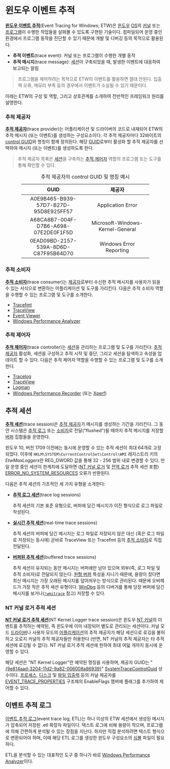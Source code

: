 # 윈도우 이벤트 추적
**[윈도우 이벤트 추적](https://learn.microsoft.com/en-us/windows-hardware/drivers/devtest/event-tracing-for-windows--etw-)**(Event Tracing for Windows; ETW)은 [윈도우](Windows.md) [OS](https://en.wikipedia.org/wiki/Operating_system)의 [커널](Kernel.md) 또는 [프로그램](Process.md)이 수행한 작업들을 살펴볼 수 있도록 구현된 기술이다. 컴파일되어 운영 중인 환경에서 프로그램 동작을 진단할 수 있기 때문에 개발 및 디버깅 등의 목적으로 활용된다.

* **추적 이벤트**(trace event): 커널 또는 프로그램이 수행한 개별 동작
* **추적 메시지**(trace message): [세션](#추적-세션)이 구축되었을 때, 발생한 이벤트에 대응하여 보고되는 알림

> 프로그램을 제어하려는 목적으로 ETW의 이벤트를 활용하면 절대 안된다. 입출력 오류, 메모리 부족 등의 경우에서 이벤트가 소실될 수 있기 때문이다.

아래는 ETW의 구성 및 역할, 그리고 상호관계를 소개하여 전반적인 프레임워크 원리를 설명한다.

### 추적 제공자
**[추적 제공자](https://learn.microsoft.com/en-us/windows-hardware/drivers/devtest/trace-provider)**(trace provider)는 어플리케이션 및 드라이버의 코드로 내재되어 ETW의 추적 메시지 (또는 이벤트)를 생성하는 구성요소이다. 각 추적 제공자마다 32바이트의 [control GUID](https://learn.microsoft.com/en-us/windows-hardware/drivers/devtest/control-guid)와 명칭이 함께 정의된다. 해당 [GUID](https://learn.microsoft.com/en-us/windows/win32/api/guiddef/ns-guiddef-guid)로부터 활성화 할 추적 제공자를 선택하여 메시지 (또는 이벤트)를 생성하도록 한다.

> 추적 제공자 목록은 [세션](#추적-세션)을 구축하는 [추적 제어자](#추적-제어자) 역할의 프로그램 또는 도구를 통해 확인할 수 있다.

<table style="width: 80%; margin: auto;"><caption style="caption-side: top;">추적 제공자의 control GUID 및 명칭 예시</caption><colgroup><col style="width: 50%;"/><col style="width: 50%;"/></colgroup><thead><tr><th style="text-align: center;">GUID</th><th style="text-align: center;">제공자</th></tr></thead><tbody><tr><td style="text-align: center;">A0E9B465-B939-57D7-B27D-95D8E925FF57</td><td style="text-align: center;">Application Error</td></tr><tr><td style="text-align: center;">A68CA8B7-004F-D7B6-A698-07E2DE0F1F5D</td><td style="text-align: center;">Microsoft-Windows-Kernel-General</td></tr><tr><td style="text-align: center;">0EAD09BD-2157-539A-8D6D-C87F95B64D70</td><td style="text-align: center;">Windows Error Reporting</td></tr></tbody></table>

### 추적 소비자
**[추적 소비자](https://learn.microsoft.com/en-us/windows-hardware/drivers/devtest/trace-consumer)**(trace consumer)는 [제공자](#추적-제공자)로부터 수신한 추적 메시지를 사용자가 읽을 수 있는 서식으로 변환하는 어플리케이션 및 도구를 가리킨다. 다음은 추적 소비자 역할을 수행할 수 있는 프로그램 및 도구를 소개한다.

* [Tracefmt](https://learn.microsoft.com/en-us/windows-hardware/drivers/devtest/tracefmt)
* [TraceView](https://learn.microsoft.com/en-us/windows-hardware/drivers/devtest/traceview)
* [Event Viewer](https://learn.microsoft.com/en-us/shows/inside/event-viewer)
* [Windows Performance Analyzer](WPA.md)

### 추적 제어자
**[추적 제어자](https://learn.microsoft.com/en-us/windows-hardware/drivers/devtest/trace-controller)**(trace controller)는 [세션](#추적-세션)을 관리하는 프로그램 및 도구를 가리킨다: [추적 제공자](#추적-제공자) 활성화, 세션을 구성하고 추적 시작 및 중단, 그리고 세션을 탐색하고 속성을 업데이트 할 수 있다. 다음은 추적 제어자 역할을 수행할 수 있는 프로그램 및 도구를 소개한다.

* [Tracelog](https://learn.microsoft.com/en-us/windows-hardware/drivers/devtest/tracelog)
* [TraceView](https://learn.microsoft.com/en-us/windows-hardware/drivers/devtest/traceview)
* [Logman](Performance_Monitor.md#logman)
* [Windows Performance Recorder](WPR.md) (또는 [Xperf](https://learn.microsoft.com/en-us/previous-versions/windows/it-pro/windows-8.1-and-8/hh162920(v=win.10)))

## 추적 세션
**[추적 세션](https://learn.microsoft.com/en-us/windows-hardware/drivers/devtest/trace-session)**(trace session)은 [추적 제공자](#추적-제공자)가 메시지를 생성하는 기간을 가리킨다. 그 동안 시스템은 [추적 로그](#이벤트-추적-로그) 또는 [소비자](#추적-소비자)로 전달("flushed")될 때까지 추적 메시지를 저장할 [버퍼](https://en.wikipedia.org/wiki/Data_buffer) 집합들을 운영한다.

윈도우 10, 버전 1709 이전에는 동시에 운영할 수 있는 추적 세션이 최대 64개로 고정되었다. 이후에 `HKLM\SYSTEM\CurrentControlSet\Control\WMI` 레지스트리 키의 *EtwMaxLoggers*란 REG_DWORD 값을 통해 32 - 256 범위 내로 변경할 수 있다. 만일 운영 중인 세션이 한계치에 도달하면 ([NT 커널 로거](#nt-커널-로거-추적-세션) 및 [전역 로거](#전역-로거-추적-세션) 추적 세션 포함) [ERROR_NO_SYSTEM_RESOURCES](https://learn.microsoft.com/en-us/windows/win32/api/evntrace/nf-evntrace-starttracea) 오류가 반환된다.

다음은 추적 세션의 기초적인 세 가지 유형을 소개한다:

* **[추적 로그 세션](https://learn.microsoft.com/en-us/windows-hardware/drivers/devtest/trace-session#trace-log-sessions)**(trace log sessions)

    추적 세션의 기본 표준 유형으로, 버퍼에 담긴 메시지가 이진 형식으로 로그 파일로 작성된다.

* **[실시간 추적 세션](https://learn.microsoft.com/en-us/windows-hardware/drivers/devtest/trace-session#real-time-trace-sessions)**(real-time trace sessions)

    추적 세션의 버퍼에 담긴 메시지는 로그 파일로 저장되지 않은 대신 (혹은 로그 파일로 저장되는 동시에) 곧바로 TraceView 또는 Tracefmt 등의 [추적 소비자](#추적-소비자)로 직접 전달된다.

* **[버퍼된 추적 세션](https://learn.microsoft.com/en-us/windows-hardware/drivers/devtest/trace-session#buffered-trace-sessions)**(buffered trace sessions)

    추적 세션이 유지되는 동안 메시지는 버퍼에만 남아 있으며 외부(즉, 로그 파일 및 추적 소비자)로 전달되지 않는다. [원형 버퍼](https://en.wikipedia.org/wiki/Circular_buffer) 특성을 지니기 때문에, 용량이 찼다면 최신 메시지는 가장 오래된 메시지를 덮어씌우는 방식으로 관리된다. 때문에 오버헤드가 가장 작은 추적 세션 유형이다. [WinDbg](WinDbg.md) 등의 디버거를 통해 당장 버퍼에 담긴 메시지를 보거나([`!wmitrace`](https://learn.microsoft.com/en-us/windows-hardware/drivers/debuggercmds/wmi-tracing-extensions--wmitrace-dll-) 참고) 저장할 수 있다.

### NT 커널 로거 추적 세션
**[NT 커널 로거 추적 세션](https://learn.microsoft.com/en-us/windows-hardware/drivers/devtest/nt-kernel-logger-trace-session)**(NT Kernel Logger trace session)은 윈도우 [NT 커널](Kernel.md#nt-커널)의 이벤트를 추적하는 예약된, 즉 윈도우에 이미 내장되어 별도로 관리되는 세션이다. 커널 모드 [드라이버](Driver.md)나 사용자 모드의 [어플리케이션](Process.md)의 추적 제공자가 해당 세션으로 로깅을 불허하고 오로지 커널의 추적 제공자들만 허용한다 (반면, NT 커널의 추적 제공자는 타 추적 세션에 로깅될 수 없다). NT 커널 로거 추적 세션에 한하여 최대 여덟 개까지 동시에 운영할 수 있다.

해당 세션은 "NT Kernel Logger"란 예약된 명칭을 사용하며, 제공자 GUID는 "[{9e814aad-3204-11d2-9a82-006008a86939}](https://learn.microsoft.com/en-us/windows/win32/etw/msnt-systemtrace)" [SystemTraceControlGuid](https://learn.microsoft.com/en-us/windows/win32/etw/nt-kernel-logger-constants) 상수이다. [프로세스](https://learn.microsoft.com/en-us/windows/win32/etw/process), [디스크](https://learn.microsoft.com/en-us/windows/win32/etw/diskio) 및 [파일 입출력](https://learn.microsoft.com/en-us/windows/win32/etw/fileio) 등의 커널 제공자를 [EVENT_TRACE_PROPERTIES](https://learn.microsoft.com/en-us/windows/win32/api/evntrace/ns-evntrace-event_trace_properties) 구조체의 EnableFlags 맴버에 플래그를 추가하여 제어할 수 있다.

## 이벤트 추적 로그
[이벤트 추적 로그](https://learn.microsoft.com/en-us/windows-hardware/drivers/devtest/trace-log)(event trace log; ETL)는 하나 이상의 ETW 세션에서 생성된 메시지가 압축되어 저장된 .etl 확장자 파일이다. 텍스트 로그에 비해 용량이 작으며, 프로그램에 의해 간편하게 분석될 수 있는 장점을 지닌다. 하지만 직접 분석하려면 텍스트 형식으로 변환되어야 하며, 이때 해당 ETL 로그를 생성한 윈도우 구성요소의 [심볼](Symbol.md) 파일이 필요하다.

ETL을 분석할 수 있는 대표적인 도구 중 하나가 바로 [Windows Performance Analyzer](https://learn.microsoft.com/en-us/windows-hardware/test/wpt/windows-performance-analyzer)이다.
